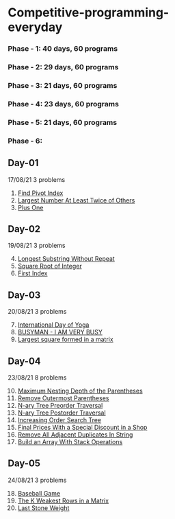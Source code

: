 # Competitive-programming-everyday
### Phase - 1: 40 days, 60 programs
### Phase - 2: 29 days, 60 programs
### Phase - 3: 21 days, 60 programs
### Phase - 4: 23 days, 60 programs
### Phase - 5: 21 days, 60 programs
### Phase - 6: 


## Day-01
17/08/21
3 problems

1. [Find Pivot Index](https://leetcode.com/explore/learn/card/array-and-string/201/introduction-to-array/1144/)
2. [Largest Number At Least Twice of Others](https://leetcode.com/explore/learn/card/array-and-string/201/introduction-to-array/1147/)
3. [Plus One](https://leetcode.com/explore/learn/card/array-and-string/201/introduction-to-array/1148/)

## Day-02
19/08/21
3 problems

4. [Longest Substring Without Repeat](https://www.interviewbit.com/old/problems/longest-substring-without-repeat/)
5. [Square Root of Integer](https://www.interviewbit.com/old/problems/square-root-of-integer/)
6. [First Index](https://www.interviewbit.com/old/problems/first-index/?ref=similar_problems)

## Day-03
20/08/21
3 problems

7. [International Day of Yoga](https://www.codechef.com/problems/RAMDEV)
8. [BUSYMAN - I AM VERY BUSY](https://www.spoj.com/STCBASIC/problems/BUSYMAN/)
9. [Largest square formed in a matrix](https://practice.geeksforgeeks.org/problems/largest-square-formed-in-a-matrix0806/1)

## Day-04
23/08/21
8 problems

10. [Maximum Nesting Depth of the Parentheses](https://leetcode.com/problems/maximum-nesting-depth-of-the-parentheses/)
11. [Remove Outermost Parentheses](https://leetcode.com/problems/remove-outermost-parentheses/)
12. [N-ary Tree Preorder Traversal](https://leetcode.com/problems/n-ary-tree-preorder-traversal/)
13. [N-ary Tree Postorder Traversal](https://leetcode.com/problems/n-ary-tree-postorder-traversal/)
14. [Increasing Order Search Tree](https://leetcode.com/problems/increasing-order-search-tree/)
15. [Final Prices With a Special Discount in a Shop](https://leetcode.com/problems/final-prices-with-a-special-discount-in-a-shop/)
16. [Remove All Adjacent Duplicates In String](https://leetcode.com/problems/remove-all-adjacent-duplicates-in-string/)
17. [Build an Array With Stack Operations](https://leetcode.com/problems/build-an-array-with-stack-operations/)

## Day-05
24/08/21
3 problems

18. [Baseball Game](https://leetcode.com/problems/baseball-game/)
19. [The K Weakest Rows in a Matrix](https://leetcode.com/problems/the-k-weakest-rows-in-a-matrix/)
20. [Last Stone Weight](https://leetcode.com/problems/last-stone-weight/)